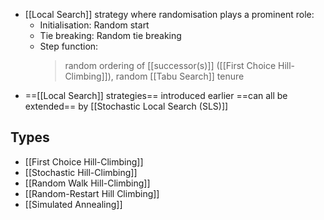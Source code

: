 - [[Local Search]] strategy where randomisation plays a prominent role:
	- Initialisation: Random start
	- Tie breaking: Random tie breaking
	- Step function:
		> random ordering of [[successor(s)]] ([[First Choice Hill-Climbing]]), random [[Tabu Search]] tenure
- ==[[Local Search]] strategies== introduced earlier ==can all be extended== by [[Stochastic Local Search (SLS)]]

## Types
- [[First Choice Hill-Climbing]]
- [[Stochastic Hill-Climbing]]
- [[Random Walk Hill-Climbing]]
- [[Random-Restart Hill Climbing]]
- [[Simulated Annealing]]

